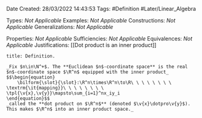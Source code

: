 <div class="topSpace"></div>

Date Created: 28/03/2022 14:43:53
Tags: #Definition #Later/Linear_Algebra

Types: _Not Applicable_
Examples: _Not Applicable_
Constructions: _Not Applicable_
Generalizations: _Not Applicable_

Properties: _Not Applicable_
Sufficiencies: _Not Applicable_
Equivalences: _Not Applicable_
Justifications: [[Dot product is an inner product]]

``` ad-Definition
title: Definition.

_Fix $n\in\N^+$. The **Euclidean $n$-coordinate space** is the real $n$-coordinate space $\R^n$ equipped with the inner product_
$$\begin{equation}
    \bilform{\slot}{\slot}:\R^n\times\R^n\to\R\ \ \ \ \ \ \ \ \textrm{\it{mapping}}\ \ \ \ \ \ \ \ \tpl{\v{x},\v{y}}\mapsto\sum_{i=1}^nx_iy_i
\end{equation}$$
_called the **dot product on $\R^n$** (denoted $\v{x}\dotpro\v{y}$). This makes $\R^n$ into an inner product space._

```
